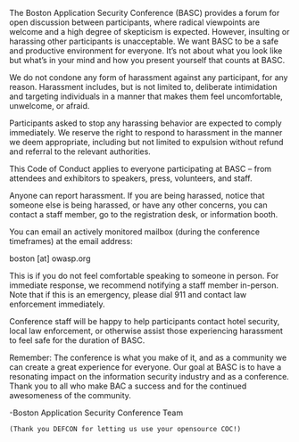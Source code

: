 The Boston Application Security Conference (BASC) provides a forum for
open discussion between participants, where radical viewpoints are
welcome and a high degree of skepticism is expected. However, insulting
or harassing other participants is unacceptable. We want BASC to be a
safe and productive environment for everyone. It’s not about what you
look like but what’s in your mind and how you present yourself that
counts at BASC.

We do not condone any form of harassment against any participant, for
any reason. Harassment includes, but is not limited to, deliberate
intimidation and targeting individuals in a manner that makes them feel
uncomfortable, unwelcome, or afraid.

Participants asked to stop any harassing behavior are expected to comply
immediately. We reserve the right to respond to harassment in the manner
we deem appropriate, including but not limited to expulsion without
refund and referral to the relevant authorities.

This Code of Conduct applies to everyone participating at BASC – from
attendees and exhibitors to speakers, press, volunteers, and staff.

Anyone can report harassment. If you are being harassed, notice that
someone else is being harassed, or have any other concerns, you can
contact a staff member, go to the registration desk, or information
booth.

You can email an actively monitored mailbox (during the conference
timeframes) at the email address:

boston \[at\] owasp.org

This is if you do not feel comfortable speaking to someone in person.
For immediate response, we recommend notifying a staff member in-person.
Note that if this is an emergency, please dial 911 and contact law
enforcement immediately.

Conference staff will be happy to help participants contact hotel
security, local law enforcement, or otherwise assist those experiencing
harassment to feel safe for the duration of BASC.

Remember: The conference is what you make of it, and as a community we
can create a great experience for everyone. Our goal at BASC is to have
a resonating impact on the information security industry and as a
conference. Thank you to all who make BAC a success and for the
continued awesomeness of the community.

\-Boston Application Security Conference Team

`(Thank you DEFCON for letting us use your opensource COC!)`